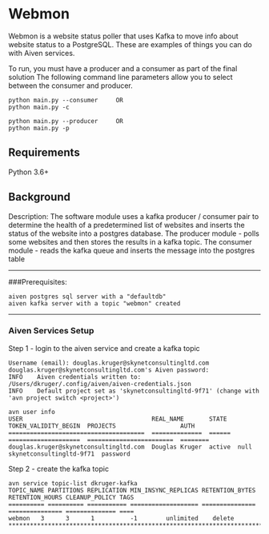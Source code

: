 # Webmon

Webmon is a website status poller that uses Kafka to move info about website
status to a PostgreSQL.  These are examples of things you can do with Aiven
services.

To run, you must have a producer and a consumer as part of the final solution
The following command line parameters allow you to select between the consumer and producer.
```
python main.py --consumer     OR
python main.py -c

python main.py --producer     OR
python main.py -p
```
## Requirements

Python 3.6+

## Background
Description:
The software module uses a kafka producer / consumer pair to determine the health of
a predetermined list of websites and inserts the status of the website into a postgres
database.
The producer module - polls some websites and then stores the results in a kafka
topic.
The consumer module - reads the kafka queue and inserts the message into the postgres table
*************************************************************************************
###Prerequisites:
```
aiven postgres sql server with a "defaultdb"
aiven kafka server with a topic "webmon" created
```
*************************************************************************************
### Aiven Services Setup
Step 1 - login to the aiven service and create a kafka topic
```avn user login
Username (email): douglas.kruger@skynetconsultingltd.com
douglas.kruger@skynetconsultingltd.com's Aiven password:
INFO	Aiven credentials written to: /Users/dkruger/.config/aiven/aiven-credentials.json
INFO	Default project set as 'skynetconsultingltd-9f71' (change with 'avn project switch <project>')

avn user info
USER                                    REAL_NAME       STATE   TOKEN_VALIDITY_BEGIN  PROJECTS                  AUTH
======================================  ==============  ======  ====================  ========================  ========
douglas.kruger@skynetconsultingltd.com  Douglas Kruger  active  null                  skynetconsultingltd-9f71  password
```
Step 2 - create the kafka topic
```avn service topic-create dkruger-kafka webmon --partitions 3 --replication 3
avn service topic-list dkruger-kafka
TOPIC_NAME PARTITIONS REPLICATION MIN_INSYNC_REPLICAS RETENTION_BYTES RETENTION_HOURS CLEANUP_POLICY TAGS
========== ========== =========== =================== =============== =============== ============== ====
webmon   3      3      1          -1        unlimited    delete
*************************************************************************************
```
